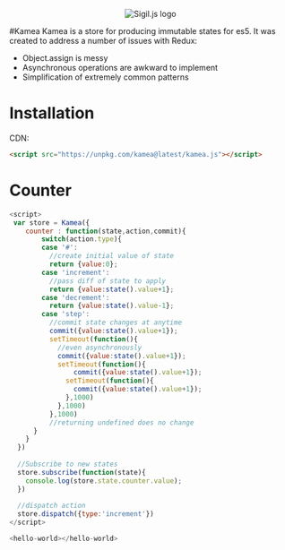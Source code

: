 <p align="center">
  <img src="https://upload.wikimedia.org/wikipedia/commons/thumb/0/09/Squaredcircle.svg/64px-Squaredcircle.svg.png" alt="Sigil.js logo"/>
</p>

#Kamea
Kamea is a store for producing immutable states for es5. It was created to address a number of issues with Redux:
* Object.assign is messy
* Asynchronous operations are awkward to implement
* Simplification of extremely common patterns

# Installation
CDN:
```html
<script src="https://unpkg.com/kamea@latest/kamea.js"></script>
```

# Counter

```javascript
<script>
 var store = Kamea({
    counter : function(state,action,commit){
    	switch(action.type){
        case '#':
          //create initial value of state
          return {value:0};
      	case 'increment':
          //pass diff of state to apply
          return {value:state().value+1};
        case 'decrement':
          return {value:state().value-1};
        case 'step':
          //commit state changes at anytime
          commit({value:state().value+1});
          setTimeout(function(){
            //even asynchronously
          	commit({value:state().value+1});
            setTimeout(function(){
          		commit({value:state().value+1});
              setTimeout(function(){
                commit({value:state().value+1});
              },1000)
  	        },1000)
          },1000)
          //returning undefined does no change
      }
    }
  })
  
  //Subscribe to new states
  store.subscribe(function(state){
  	console.log(store.state.counter.value);
  })
  
  //dispatch action
  store.dispatch({type:'increment'})
</script>

<hello-world></hello-world>
```
